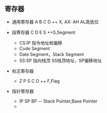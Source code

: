 ## 寄存器
- 通用寄存器 A B C D  ++ X, AX: AH AL高低位

- 段寄存器   C D E S    ++S,Segment
  - CS:IP 指令地址和偏移
  - Code Segment
  - Date Segment，Stack Segment
  - SS:SP 指向栈顶  SS栈顶地址，SP偏移地址

- 标志寄存器
  - Z P S C O  ++ F,Flag



- 指针寄存器
  - IP  SP  BP  -- Stack Pointer,Base Pointer
  -  
